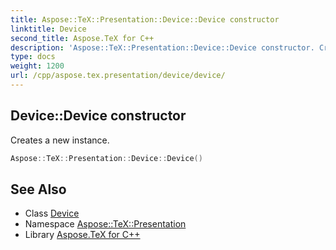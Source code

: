 ```yaml
---
title: Aspose::TeX::Presentation::Device::Device constructor
linktitle: Device
second_title: Aspose.TeX for C++
description: 'Aspose::TeX::Presentation::Device::Device constructor. Creates a new instance in C++.'
type: docs
weight: 1200
url: /cpp/aspose.tex.presentation/device/device/
---
```

## Device::Device constructor


Creates a new instance.

```cpp
Aspose::TeX::Presentation::Device::Device()
```

## See Also

* Class [Device](../)
* Namespace [Aspose::TeX::Presentation](../../)
* Library [Aspose.TeX for C++](../../../)
